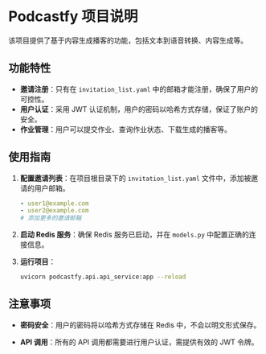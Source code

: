 # Podcastfy 项目说明

该项目提供了基于内容生成播客的功能，包括文本到语音转换、内容生成等。

## 功能特性

- **邀请注册**：只有在 `invitation_list.yaml` 中的邮箱才能注册，确保了用户的可控性。
- **用户认证**：采用 JWT 认证机制，用户的密码以哈希方式存储，保证了账户的安全。
- **作业管理**：用户可以提交作业、查询作业状态、下载生成的播客等。

## 使用指南

1. **配置邀请列表**：在项目根目录下的 `invitation_list.yaml` 文件中，添加被邀请的用户邮箱。
   ```yaml
   - user1@example.com
   - user2@example.com
   # 添加更多的邀请邮箱
   ```

2. **启动 Redis 服务**：确保 Redis 服务已启动，并在 `models.py` 中配置正确的连接信息。

3. **运行项目**：
   ```bash
   uvicorn podcastfy.api.api_service:app --reload
   ```

## 注意事项

- **密码安全**：用户的密码将以哈希方式存储在 Redis 中，不会以明文形式保存。

- **API 调用**：所有的 API 调用都需要进行用户认证，需提供有效的 JWT 令牌。
